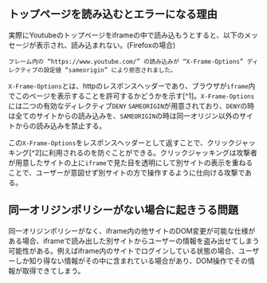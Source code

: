 ## トップページを読み込むとエラーになる理由

実際にYoutubeのトップページをiframeの中で読み込もうとすると、以下のメッセージが表示され、読み込まれない。(Firefoxの場合)

```
フレーム内の “https://www.youtube.com/” の読み込みが “X-Frame-Options” ディレクティブの設定値 “sameorigin” により拒否されました。
```

`X-Frame-Options`とは、httpのレスポンスヘッダーであり、ブラウザが`iframe`内でこのページを表示することを許可するかどうかを示す[^1]。`X-Frame-Options`には二つの有効なディレクティブ`DENY` `SAMEORIGIN`が用意されており、`DENY`の時は全てのサイトからの読み込みを、`SAMEORIGIN`の時は同一オリジン以外のサイトからの読み込みを禁止する。

この`X-Frame-Options`をレスポンスヘッダーとして返すことで、クリックジャッキング[^2]に利用されるのを防ぐことができる。クリックジャッキングは攻撃者が用意したサイトの上に`iframe`で見た目を透明にして別サイトの表示を重ねることで、ユーザーが意図せず別サイトの方で操作するように仕向ける攻撃である。

## 同一オリジンポリシーがない場合に起きうる問題

同一オリジンポリシーがなく、iframe内の他サイトのDOM変更が可能な仕様がある場合、iframeで読み出した別サイトからユーザーの情報を盗み出せてしまう可能性がある。例えばiframe内のサイトでログインしている状態の場合、ユーザーしか知り得ない情報がその中に含まれている場合があり、DOM操作でその情報が取得できてしまう。

[1]: https://developer.mozilla.org/ja/docs/Web/HTTP/Headers/X-Frame-Options
[2]: https://www.ipa.go.jp/security/vuln/websecurity/clickjacking.html
